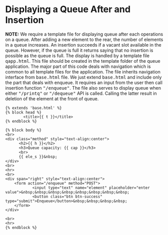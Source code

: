 # Displaying a Queue After and Insertion

<strong>NOTE:</strong> We require a template file for displaying queue after each operations on a queue. After adding a new element to the rear, 
the number of elements in a queue increases. An insertion succeeds if a vacant slot available in the queue. However, if the queue is full it 
returns saying that no insertion is possible as the queue is full. The display is handled by a template file <samp>qapp.html</samp>. This file
should be created in the template folder of the queue application. The major part of this code deals with navigation which is common to all
template files for the application. The file inherits navigation interface from <samp>base.html</samp> file. We just extend <samp>base.html</samp>
and include only the part that deals with enqueue. It requires an input from the user then call insertion function <samp>"/enqueue"</samp>.
The file also serves to display queue when either <samp>"/printq"</samp> or <samp>"/dequeue"</samp> API is called. Calling the latter result 
in deletion of the element at the front of queue. 

```
{% extends 'base.html' %}
{% block head %}
        <title>{{ t }}</title>    
{% endblock %} 

{% block body %}
<br>
<div class="method" style="text-align:center">
      <h2>{{ h }}</h2>
      <h3>Queue capacity: {{ cap }}</h3>
      <br>
      {{ ele_s }}&nbsp;
</div>
<br>
<hr>
<br>
<div span="right" style="text-align:center">
    <form action="/enqueue" method="POST">
            <input type="text" name="element" placeholder="enter value">&nbsp;&nbsp;&nbsp;&nbsp;&nbsp;&nbsp;&nbsp;&nbsp;
            <button class="btn btn-success" type="submit">Enqueue</button>&nbsp;&nbsp;&nbsp;&nbsp;
    </form>
</div>

<br>
<hr>
{% endblock %}

```
